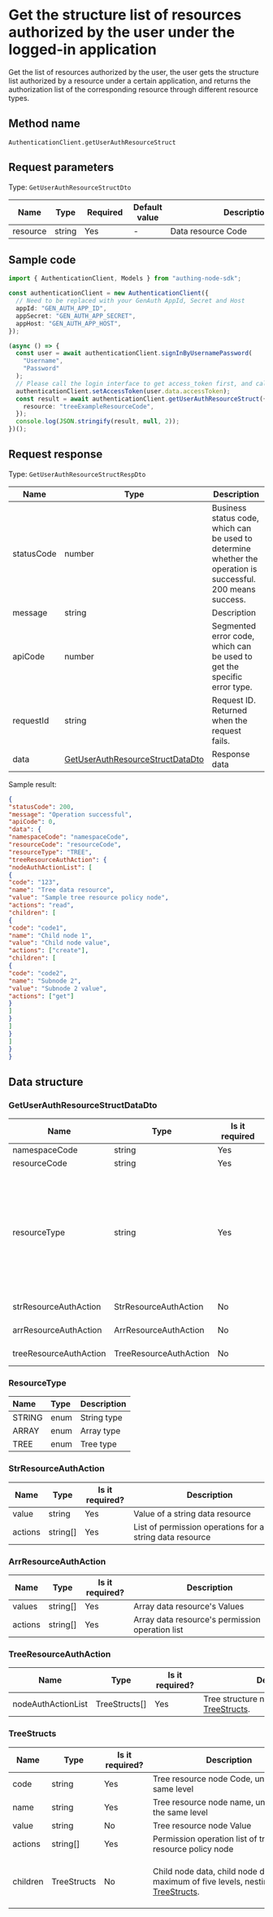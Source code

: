 # Get the structure list of resources authorized by the user under the logged-in application

<!--
Warning⚠️:
Do not modify this document directly, https://github.com/Authing/authing-docs-factory
Use this project for generation
-->

<LastUpdated />

Get the list of resources authorized by the user, the user gets the structure list authorized by a resource under a certain application, and returns the authorization list of the corresponding resource through different resource types.

## Method name

`AuthenticationClient.getUserAuthResourceStruct`

## Request parameters

Type: `GetUserAuthResourceStructDto`

| Name     | Type   | <div style="width:80px">Required</div> | Default value | <div style="width:300px">Description</div> | <div style="width:200px"></div>Example value</div> |
| -------- | ------ | -------------------------------------- | ------------- | ------------------------------------------ | -------------------------------------------------- |
| resource | string | Yes                                    | -             | Data resource Code                         | `"exampleResource"`                                |

## Sample code

```ts
import { AuthenticationClient, Models } from "authing-node-sdk";

const authenticationClient = new AuthenticationClient({
  // Need to be replaced with your GenAuth AppId, Secret and Host
  appId: "GEN_AUTH_APP_ID",
  appSecret: "GEN_AUTH_APP_SECRET",
  appHost: "GEN_AUTH_APP_HOST",
});

(async () => {
  const user = await authenticationClient.signInByUsernamePassword(
    "Username",
    "Password"
  );
  // Please call the login interface to get access_token first, and call the setAccessToken method to set access_token
  authenticationClient.setAccessToken(user.data.accessToken);
  const result = await authenticationClient.getUserAuthResourceStruct({
    resource: "treeExampleResourceCode",
  });
  console.log(JSON.stringify(result, null, 2));
})();
```

## Request response

Type: `GetUserAuthResourceStructRespDto`

| Name       | Type                                                                             | Description                                                                                                  |
| ---------- | -------------------------------------------------------------------------------- | ------------------------------------------------------------------------------------------------------------ |
| statusCode | number                                                                           | Business status code, which can be used to determine whether the operation is successful. 200 means success. |
| message    | string                                                                           | Description                                                                                                  |
| apiCode    | number                                                                           | Segmented error code, which can be used to get the specific error type.                                      |
| requestId  | string                                                                           | Request ID. Returned when the request fails.                                                                 |
| data       | <a href="#GetUserAuthResourceStructDataDto">GetUserAuthResourceStructDataDto</a> | Response data                                                                                                |

Sample result:

```json
{
"statusCode": 200,
"message": "Operation successful",
"apiCode": 0,
"data": {
"namespaceCode": "namespaceCode",
"resourceCode": "resourceCode",
"resourceType": "TREE",
"treeResourceAuthAction": {
"nodeAuthActionList": [
{
"code": "123",
"name": "Tree data resource",
"value": "Sample tree resource policy node",
"actions": "read",
"children": [
{
"code": "code1",
"name": "Child node 1",
"value": "Child node value",
"actions": ["create"],
"children": [
{
"code": "code2",
"name": "Subnode 2",
"value": "Subnode 2 value",
"actions": ["get"]
}
]
}
]
}
]
}
}

```

## Data structure

### <a id="GetUserAuthResourceStructDataDto"></a> GetUserAuthResourceStructDataDto

| Name                   | Type                   | <div style="width:80px">Is it required</div> | <div style="width:300px">Description</div>                                                                                                                                                                                                                                                                                                                                                  | <div style="width:200px">Sample value</div> |
| ---------------------- | ---------------------- | -------------------------------------------- | ------------------------------------------------------------------------------------------------------------------------------------------------------------------------------------------------------------------------------------------------------------------------------------------------------------------------------------------------------------------------------------------- | ------------------------------------------- |
| namespaceCode          | string                 | Yes                                          | Permission space Code                                                                                                                                                                                                                                                                                                                                                                       | `namespaceCode`                             |
| resourceCode           | string                 | Yes                                          | Data resource Code                                                                                                                                                                                                                                                                                                                                                                          | `resourceCode`                              |
| resourceType           | string                 | Yes                                          | Data resource type, nested type, <a href="#ResourceType">ResourceType</a>. Currently supports three types: tree structure (TREE), string (STRING), array (ARRAY), and returns different structures according to different types. <br>- `STRING`: string type result StrResourceAuthAction. <br>- `ARRAY`: array type ArrResourceAuthAction. <br>- `TREE`: tree type TreeResourceAuthAction. |                                             |
| strResourceAuthAction  | StrResourceAuthAction  | No                                           | String resource authorization structure, nested type: <a href="#StrResourceAuthAction">StrResourceAuthAction</a>.                                                                                                                                                                                                                                                                           |
| arrResourceAuthAction  | ArrResourceAuthAction  | No                                           | Array resource authorization structure, nested type: <a href="#ArrResourceAuthAction">ArrResourceAuthAction</a>.                                                                                                                                                                                                                                                                            |                                             |
| treeResourceAuthAction | TreeResourceAuthAction | No                                           | Tree resource authorization structure, nested type: <a href="#TreeResourceAuthAction">TreeResourceAuthAction</a>.                                                                                                                                                                                                                                                                           |

### <a id="ResourceType"></a> ResourceType

| Name   | Type | Description |
| :----- | :--- | ----------- |
| STRING | enum | String type |
| ARRAY  | enum | Array type  |
| TREE   | enum | Tree type   |

### <a id="StrResourceAuthAction"></a> StrResourceAuthAction

| Name    | Type     | <div style="width:80px">Is it required?</div> | <div style="width:300px">Description</div>               | <div style="width:200px">Sample value</div> |
| ------- | -------- | --------------------------------------------- | -------------------------------------------------------- | ------------------------------------------- |
| value   | string   | Yes                                           | Value of a string data resource                          | `resourceValue`                             |
| actions | string[] | Yes                                           | List of permission operations for a string data resource | `["read","get"]`                            |

### <a id="ArrResourceAuthAction"></a> ArrResourceAuthAction

| Name      | Type     | <div style="width:80px">Is it required?</div> | <div style="width:300px">Description</div>      | <div style="width:200px">Sample value</div> |
| --------- | -------- | --------------------------------------------- | ----------------------------------------------- | ------------------------------------------- |
| values ​​ | string[] | Yes                                           | Array data resource's Values ​​                 | `["resourceValue1","resourceValue2"]`       |
| actions   | string[] | Yes                                           | Array data resource's permission operation list | `["read","get"]`                            |

### <a id="TreeResourceAuthAction"></a> TreeResourceAuthAction

| Name               | Type          | <div style="width:80px">Is it required?</div> | <div style="width:300px">Description</div>                                     | <div style="width:200px">Sample value</div> |
| ------------------ | ------------- | --------------------------------------------- | ------------------------------------------------------------------------------ | ------------------------------------------- |
| nodeAuthActionList | TreeStructs[] | Yes                                           | Tree structure node list, nested type: <a href="#TreeStructs">TreeStructs</a>. | -                                           |

### <a id="TreeStructs"></a> TreeStructs

| Name     | Type        | <div style="width:80px">Is it required?</div> | <div style="width:300px">Description</div>                                                                           | <div style="width:200px">Sample value</div>                                                                                                                                                                            |
| -------- | ----------- | --------------------------------------------- | -------------------------------------------------------------------------------------------------------------------- | ---------------------------------------------------------------------------------------------------------------------------------------------------------------------------------------------------------------------- |
| code     | string      | Yes                                           | Tree resource node Code, unique at the same level                                                                    | `123`                                                                                                                                                                                                                  |
| name     | string      | Yes                                           | Tree resource node name, unique at the same level                                                                    | `Data resource`                                                                                                                                                                                                        |
| value    | string      | No                                            | Tree resource node Value                                                                                             | `Sample resource policy node`                                                                                                                                                                                          |
| actions  | string[]    | Yes                                           | Permission operation list of tree data resource policy node                                                          | `read`                                                                                                                                                                                                                 |
| children | TreeStructs | No                                            | Child node data, child node data has a maximum of five levels, nesting type: <a href="#TreeStructs">TreeStructs</a>. | `[{"code":"code1","name":"child node 1","value":"child node value","enabled":false,"action":"create","children":[{"code":"code2","name":"child node 2","value":"child node 2 value","enabled":true,"action":"get"}]}]` |
